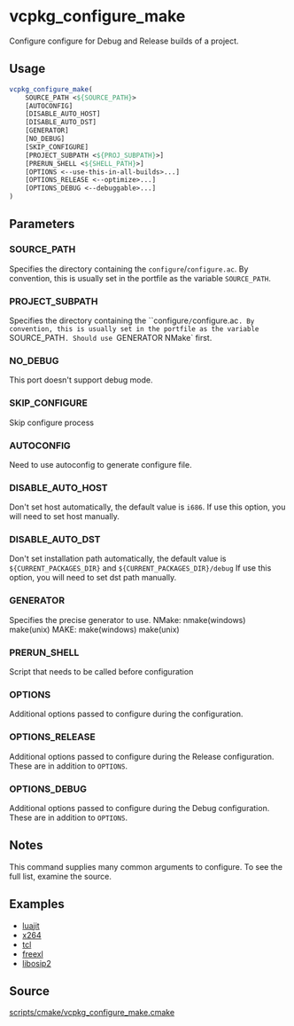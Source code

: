 # vcpkg_configure_make

Configure configure for Debug and Release builds of a project.

## Usage
```cmake
vcpkg_configure_make(
    SOURCE_PATH <${SOURCE_PATH}>
    [AUTOCONFIG]
    [DISABLE_AUTO_HOST]
    [DISABLE_AUTO_DST]
    [GENERATOR]
    [NO_DEBUG]
    [SKIP_CONFIGURE]
    [PROJECT_SUBPATH <${PROJ_SUBPATH}>]
    [PRERUN_SHELL <${SHELL_PATH}>]
    [OPTIONS <--use-this-in-all-builds>...]
    [OPTIONS_RELEASE <--optimize>...]
    [OPTIONS_DEBUG <--debuggable>...]
)
```

## Parameters
### SOURCE_PATH
Specifies the directory containing the `configure`/`configure.ac`.
By convention, this is usually set in the portfile as the variable `SOURCE_PATH`.

### PROJECT_SUBPATH
Specifies the directory containing the ``configure`/`configure.ac`.
By convention, this is usually set in the portfile as the variable `SOURCE_PATH`.
Should use `GENERATOR NMake` first.

### NO_DEBUG
This port doesn't support debug mode.

### SKIP_CONFIGURE
Skip configure process

### AUTOCONFIG
Need to use autoconfig to generate configure file.

### DISABLE_AUTO_HOST
Don't set host automatically, the default value is `i686`.
If use this option, you will need to set host manually.

### DISABLE_AUTO_DST
Don't set installation path automatically, the default value is `${CURRENT_PACKAGES_DIR}` and `${CURRENT_PACKAGES_DIR}/debug`
If use this option, you will need to set dst path manually.

### GENERATOR
Specifies the precise generator to use.
NMake: nmake(windows) make(unix)
MAKE: make(windows) make(unix)

### PRERUN_SHELL
Script that needs to be called before configuration

### OPTIONS
Additional options passed to configure during the configuration.

### OPTIONS_RELEASE
Additional options passed to configure during the Release configuration. These are in addition to `OPTIONS`.

### OPTIONS_DEBUG
Additional options passed to configure during the Debug configuration. These are in addition to `OPTIONS`.

## Notes
This command supplies many common arguments to configure. To see the full list, examine the source.

## Examples

* [luajit](https://github.com/Microsoft/vcpkg/blob/master/ports/luajit/portfile.cmake)
* [x264](https://github.com/Microsoft/vcpkg/blob/master/ports/x264/portfile.cmake)
* [tcl](https://github.com/Microsoft/vcpkg/blob/master/ports/tcl/portfile.cmake)
* [freexl](https://github.com/Microsoft/vcpkg/blob/master/ports/freexl/portfile.cmake)
* [libosip2](https://github.com/Microsoft/vcpkg/blob/master/ports/libosip2/portfile.cmake)

## Source
[scripts/cmake/vcpkg_configure_make.cmake](https://github.com/Microsoft/vcpkg/blob/master/scripts/cmake/vcpkg_configure_make.cmake)
